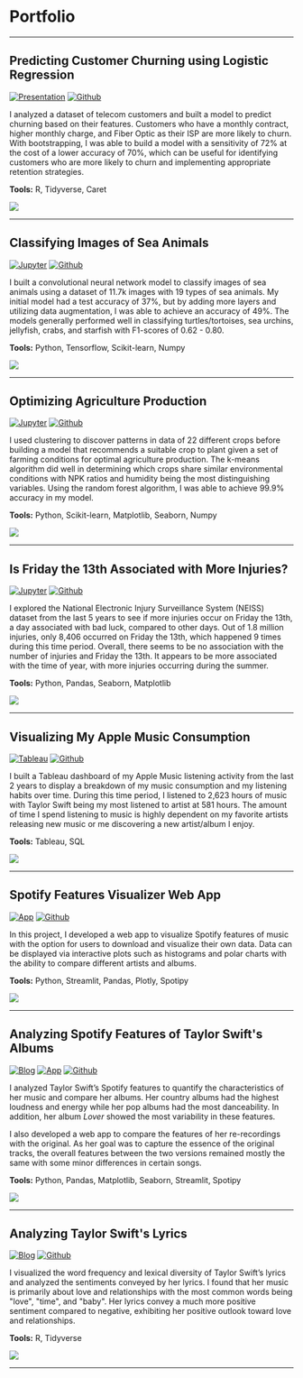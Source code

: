 # Portfolio

---

## Predicting Customer Churning using Logistic Regression

[![Presentation](https://img.shields.io/badge/Presentation-View%20Slides-blue)](pdf/telco_churn_slides.pdf)
[![Github](https://img.shields.io/badge/Github-View%20on%20Github-green?logo=Github)](https://github.com/johncarlomaula/telco-churn-project)

I analyzed a dataset of telecom customers and built a model to predict churning based on their features. Customers who have a monthly contract, higher monthly charge, and Fiber Optic as their ISP are more likely to churn. With bootstrapping, I was able to build a model with a sensitivity of 72% at the cost of a lower accuracy of 70%, which can be useful for identifying customers who are more likely to churn and implementing appropriate retention strategies.

**Tools:** R, Tidyverse, Caret

<img src="images/thumbnails/project5_thumbnail.png?raw=true"/>

---

## Classifying Images of Sea Animals

[![Jupyter](https://img.shields.io/badge/Jupyter-View%20Notebook-F37626?logo=Jupyter)](https://github.com/johncarlomaula/sea-animal-classification/blob/main/image_classifier.ipynb)
[![Github](https://img.shields.io/badge/Github-View%20on%20Github-green?logo=Github)](https://github.com/johncarlomaula/sea-animal-classification)

I built a convolutional neural network model to classify images of sea animals using a dataset of 11.7k images with 19 types of sea animals. My initial model had a test accuracy of 37%, but by adding more layers and utilizing data augmentation, I was able to achieve an accuracy of 49%. The models generally performed well in classifying turtles/tortoises, sea urchins, jellyfish, crabs, and starfish with F1-scores of 0.62 - 0.80.

**Tools:** Python, Tensorflow, Scikit-learn, Numpy

<img src="images/thumbnails/project8_thumbnail.png?raw=true"/>

---

## Optimizing Agriculture Production 

[![Jupyter](https://img.shields.io/badge/Jupyter-View%20Notebook-F37626?logo=Jupyter)](https://github.com/johncarlomaula/agriculture-project/blob/main/agriculture.ipynb)
[![Github](https://img.shields.io/badge/Github-View%20on%20Github-green?logo=Github)](https://github.com/johncarlomaula/agriculture-project)

I used clustering to discover patterns in data of 22 different crops before building a model that recommends a suitable crop to plant given a set of farming conditions for optimal agriculture production. The k-means algorithm did well in determining which crops share similar environmental conditions with NPK ratios and humidity being the most distinguishing variables. Using the random forest algorithm, I was able to achieve 99.9% accuracy in my model.

**Tools:** Python, Scikit-learn, Matplotlib, Seaborn, Numpy

<img src="images/thumbnails/project7_thumbnail.png?raw=true"/>

---

## Is Friday the 13th Associated with More Injuries?

[![Jupyter](https://img.shields.io/badge/Jupyter-View%20Notebook-F37626?logo=Jupyter)](https://github.com/johncarlomaula/neiss-injury-project/blob/main/analysis.ipynb)
[![Github](https://img.shields.io/badge/Github-View%20on%20Github-green?logo=Github)](https://github.com/johncarlomaula/neiss-injury-project)

I explored the National Electronic Injury Surveillance System (NEISS) dataset from the last 5 years to see if more injuries occur on Friday the 13th, a day associated with bad luck, compared to other days. Out of 1.8 million injuries, only 8,406 occurred on Friday the 13th, which happened 9 times during this time period. Overall, there seems to be no association with the number of injuries and Friday the 13th. It appears to be more associated with the time of year, with more injuries occurring during the summer. 

**Tools:** Python, Pandas, Seaborn, Matplotlib

<img src="images/thumbnails/project6_thumbnail.png?raw=true"/>

---

## Visualizing My Apple Music Consumption

[![Tableau](https://img.shields.io/badge/Tableau-View%20Dashboard-E97627?logo=Tableau)](https://public.tableau.com/views/AppleMusicActivityDashboard/DASH-TopSongs?:language=en-US&:display_count=n&:origin=viz_share_link)
[![Github](https://img.shields.io/badge/Github-View%20on%20Github-green?logo=Github)](https://github.com/johncarlomaula/apple-music-activity-project)

I built a Tableau dashboard of my Apple Music listening activity from the last 2 years to display a breakdown of my music consumption and my listening habits over time. During this time period, I listened to 2,623 hours of music with Taylor Swift being my most listened to artist at 581 hours. The amount of time I spend listening to music is highly dependent on my favorite artists releasing new music or me discovering a new artist/album I enjoy.

**Tools:** Tableau, SQL

<img src="images/thumbnails/project4_thumbnail.png?raw=true"/>

---

## Spotify Features Visualizer Web App

[![App](https://img.shields.io/badge/App-Open%20App-blue)](https://johncarlomaula-spotify-features-visualizer-app-app-0l4de8.streamlitapp.com/)
[![Github](https://img.shields.io/badge/Github-View%20on%20Github-green?logo=Github)](https://github.com/johncarlomaula/spotify-features-visualizer-app)

In this project, I developed a web app to visualize Spotify features of music with the option for users to download and visualize their own data. Data can be displayed via interactive plots such as histograms and polar charts with the ability to compare different artists and albums. 

**Tools:** Python, Streamlit, Pandas, Plotly, Spotipy

<img src="images/thumbnails/project3_thumbnail_v2.gif?raw=true" class="center"/>

---

## Analyzing Spotify Features of Taylor Swift's Albums

[![Blog](https://img.shields.io/badge/Blog-View%20Blog-blue)](/project1_swift)
[![App](https://img.shields.io/badge/App-Open%20App-blue)](https://johncarlomaula-taylorswift-spotify-features-pr-swift-app-8j8zgx.streamlitapp.com/)
[![Github](https://img.shields.io/badge/Github-View%20on%20Github-green?logo=Github)](https://github.com/johncarlomaula/taylorswift-spotify-features-project)

I analyzed Taylor Swift’s Spotify features to quantify the characteristics of her music and compare her albums. Her country albums had the highest loudness and energy while her pop albums had the most danceability. In addition, her album *Lover* showed the most variability in these features. 

I also developed a web app to compare the features of her re-recordings with the original. As her goal was to capture the essence of the original tracks, the overall features between the two versions remained mostly the same with some minor differences in certain songs.

**Tools:** Python, Pandas, Matplotlib, Seaborn, Streamlit, Spotipy

<img src="images/thumbnails/project1_thumbnail.png?raw=true"/>

---

## Analyzing Taylor Swift's Lyrics

[![Blog](https://img.shields.io/badge/Blog-View%20Blog-blue)](/project2_lyrics)
[![Github](https://img.shields.io/badge/Github-View%20on%20Github-green?logo=Github)](https://github.com/johncarlomaula/taylorswift-lyrics-project)

I visualized the word frequency and lexical diversity of Taylor Swift’s lyrics and analyzed the sentiments conveyed by her lyrics. I found that her music is primarily about love and relationships with the most common words being "love", "time", and "baby". Her lyrics convey a much more positive sentiment compared to negative, exhibiting her positive outlook toward love and relationships.

**Tools:** R, Tidyverse

<img src="images/thumbnails/project2_thumbnail.png?raw=true"/>

---
